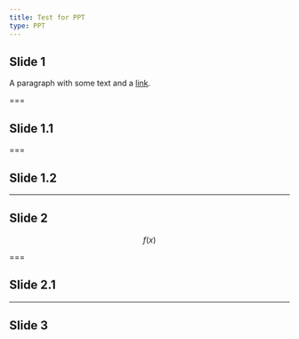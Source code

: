 ```yaml
---
title: Test for PPT 
type: PPT
---
```


## Slide 1
A paragraph with some text and a [link](http://hakim.se).

===

## Slide 1.1

===

## Slide 1.2

---

## Slide 2
$$f(x)$$

===

## Slide 2.1

---

## Slide 3